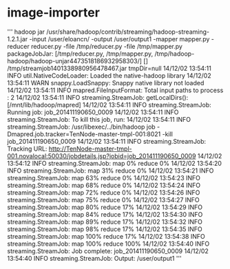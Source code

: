 image-importer
==============
'''
hadoop jar /usr/share/hadoop/contrib/streaming/hadoop-streaming-1.2.1.jar -input /user/eloancn/ -output /user/output1 -mapper mapper.py -reducer reducer.py -file /tmp/reducer.py -file /tmp/mapper.py
packageJobJar: [/tmp/reducer.py, /tmp/mapper.py, /tmp/hadoop-hadoop/hadoop-unjar4473518186932958303/] [] /tmp/streamjob1401338980956478467.jar tmpDir=null
14/12/02 13:54:11 INFO util.NativeCodeLoader: Loaded the native-hadoop library
14/12/02 13:54:11 WARN snappy.LoadSnappy: Snappy native library not loaded
14/12/02 13:54:11 INFO mapred.FileInputFormat: Total input paths to process : 2
14/12/02 13:54:11 INFO streaming.StreamJob: getLocalDirs(): [/mnt/lib/hadoop/mapred]
14/12/02 13:54:11 INFO streaming.StreamJob: Running job: job_201411190650_0009
14/12/02 13:54:11 INFO streaming.StreamJob: To kill this job, run:
14/12/02 13:54:11 INFO streaming.StreamJob: /usr/libexec/../bin/hadoop job  -Dmapred.job.tracker=TenNode-master-tmpl-001:8021 -kill job_201411190650_0009
14/12/02 13:54:11 INFO streaming.StreamJob: Tracking URL: http://TenNode-master-tmpl-001.novalocal:50030/jobdetails.jsp?jobid=job_201411190650_0009
14/12/02 13:54:12 INFO streaming.StreamJob:  map 0%  reduce 0%
14/12/02 13:54:20 INFO streaming.StreamJob:  map 31%  reduce 0%
14/12/02 13:54:21 INFO streaming.StreamJob:  map 63%  reduce 0%
14/12/02 13:54:23 INFO streaming.StreamJob:  map 68%  reduce 0%
14/12/02 13:54:24 INFO streaming.StreamJob:  map 72%  reduce 0%
14/12/02 13:54:26 INFO streaming.StreamJob:  map 75%  reduce 0%
14/12/02 13:54:27 INFO streaming.StreamJob:  map 80%  reduce 17%
14/12/02 13:54:29 INFO streaming.StreamJob:  map 84%  reduce 17%
14/12/02 13:54:30 INFO streaming.StreamJob:  map 89%  reduce 17%
14/12/02 13:54:32 INFO streaming.StreamJob:  map 98%  reduce 17%
14/12/02 13:54:35 INFO streaming.StreamJob:  map 100%  reduce 17%
14/12/02 13:54:38 INFO streaming.StreamJob:  map 100%  reduce 100%
14/12/02 13:54:40 INFO streaming.StreamJob: Job complete: job_201411190650_0009
14/12/02 13:54:40 INFO streaming.StreamJob: Output: /user/output1
'''
